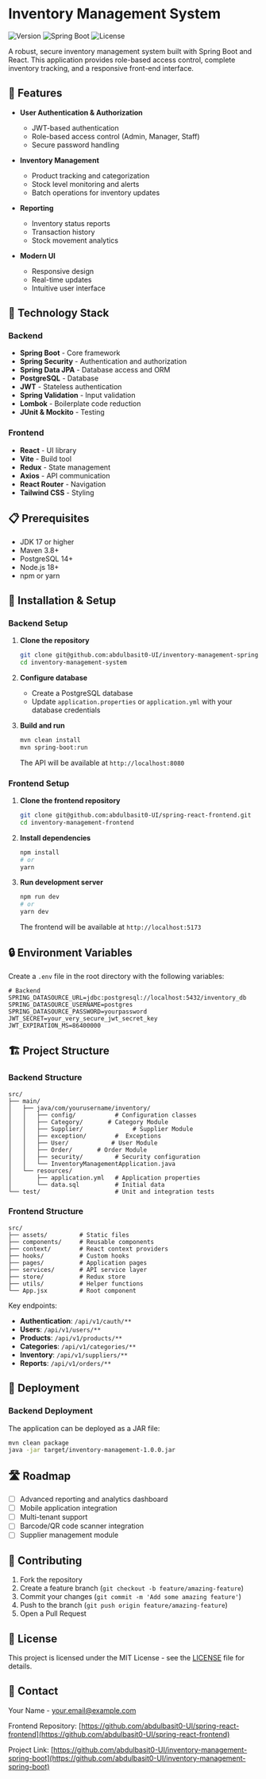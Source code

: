 # Inventory Management System

![Version](https://img.shields.io/badge/version-1.0.0-blue)
![Spring Boot](https://img.shields.io/badge/Spring%20Boot-3.2.0-brightgreen)
![License](https://img.shields.io/badge/license-MIT-green)

A robust, secure inventory management system built with Spring Boot and React. This application provides role-based access control, complete inventory tracking, and a responsive front-end interface.

## 🚀 Features

- **User Authentication & Authorization**
  - JWT-based authentication
  - Role-based access control (Admin, Manager, Staff)
  - Secure password handling

- **Inventory Management**
  - Product tracking and categorization
  - Stock level monitoring and alerts
  - Batch operations for inventory updates

- **Reporting**
  - Inventory status reports
  - Transaction history
  - Stock movement analytics

- **Modern UI**
  - Responsive design
  - Real-time updates
  - Intuitive user interface

## 🔧 Technology Stack

### Backend
- **Spring Boot** - Core framework
- **Spring Security** - Authentication and authorization
- **Spring Data JPA** - Database access and ORM
- **PostgreSQL** - Database
- **JWT** - Stateless authentication
- **Spring Validation** - Input validation
- **Lombok** - Boilerplate code reduction
- **JUnit & Mockito** - Testing

### Frontend
- **React** - UI library
- **Vite** - Build tool
- **Redux** - State management
- **Axios** - API communication
- **React Router** - Navigation
- **Tailwind CSS** - Styling

## 📋 Prerequisites

- JDK 17 or higher
- Maven 3.8+
- PostgreSQL 14+
- Node.js 18+
- npm or yarn

## 🔌 Installation & Setup

### Backend Setup

1. **Clone the repository**
   ```bash
   git clone git@github.com:abdulbasit0-UI/inventory-management-spring-boot.git
   cd inventory-management-system
   ```

2. **Configure database**
   - Create a PostgreSQL database
   - Update `application.properties` or `application.yml` with your database credentials

3. **Build and run**
   ```bash
   mvn clean install
   mvn spring-boot:run
   ```
   The API will be available at `http://localhost:8080`

### Frontend Setup

1. **Clone the frontend repository**
   ```bash
   git clone git@github.com:abdulbasit0-UI/spring-react-frontend.git
   cd inventory-management-frontend
   ```

2. **Install dependencies**
   ```bash
   npm install
   # or
   yarn
   ```

3. **Run development server**
   ```bash
   npm run dev
   # or
   yarn dev
   ```
   The frontend will be available at `http://localhost:5173`

## 🔒 Environment Variables

Create a `.env` file in the root directory with the following variables:

```
# Backend
SPRING_DATASOURCE_URL=jdbc:postgresql://localhost:5432/inventory_db
SPRING_DATASOURCE_USERNAME=postgres
SPRING_DATASOURCE_PASSWORD=yourpassword
JWT_SECRET=your_very_secure_jwt_secret_key
JWT_EXPIRATION_MS=86400000

```

## 🏗️ Project Structure

### Backend Structure

```
src/
├── main/
│   ├── java/com/yourusername/inventory/
│   │   ├── config/           # Configuration classes
│   │   ├── Category/       # Category Module
│   │   ├── Supplier/              # Supplier Module
│   │   ├── exception/        #  Exceptions
│   │   ├── User/            # User Module
│   │   ├── Order/       # Order Module
│   │   ├── security/         # Security configuration
│   │   └── InventoryManagementApplication.java
│   └── resources/
│       ├── application.yml   # Application properties
│       └── data.sql          # Initial data
└── test/                     # Unit and integration tests
```

### Frontend Structure

```
src/
├── assets/         # Static files
├── components/     # Reusable components
├── context/        # React context providers
├── hooks/          # Custom hooks
├── pages/          # Application pages
├── services/       # API service layer
├── store/          # Redux store
├── utils/          # Helper functions
└── App.jsx         # Root component
```


Key endpoints:

- **Authentication**: `/api/v1/cauth/**`
- **Users**: `/api/v1/users/**`
- **Products**: `/api/v1/products/**`
- **Categories**: `/api/v1/categories/**`
- **Inventory**: `/api/v1/suppliers/**`
- **Reports**: `/api/v1/orders/**`





## 🚀 Deployment

### Backend Deployment

The application can be deployed as a JAR file:

```bash
mvn clean package
java -jar target/inventory-management-1.0.0.jar
```

## 🛣️ Roadmap

- [ ] Advanced reporting and analytics dashboard
- [ ] Mobile application integration
- [ ] Multi-tenant support
- [ ] Barcode/QR code scanner integration
- [ ] Supplier management module

## 👥 Contributing

1. Fork the repository
2. Create a feature branch (`git checkout -b feature/amazing-feature`)
3. Commit your changes (`git commit -m 'Add some amazing feature'`)
4. Push to the branch (`git push origin feature/amazing-feature`)
5. Open a Pull Request

## 📄 License

This project is licensed under the MIT License - see the [LICENSE](LICENSE) file for details.

## 📧 Contact

Your Name - [your.email@example.com](mailto:habdulbasit51@gmail.com)

Frontend Repository: [https://github.com/abdulbasit0-UI/spring-react-frontend](https://github.com/abdulbasit0-UI/spring-react-frontend)

Project Link: [https://github.com/abdulbasit0-UI/inventory-management-spring-boot](https://github.com/abdulbasit0-UI/inventory-management-spring-boot)
